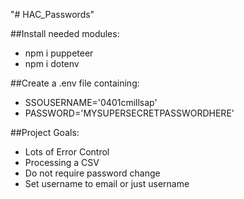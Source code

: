 "# HAC_Passwords" 

##Install needed modules:
* npm i puppeteer
* npm i dotenv

##Create a .env file containing:
* SSOUSERNAME='0401cmillsap'
* PASSWORD='MYSUPERSECRETPASSWORDHERE'


##Project Goals:
* Lots of Error Control
* Processing a CSV
* Do not require password change
* Set username to email or just username

